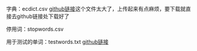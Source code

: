 字典：ecdict.csv  [github链接](https://github.com/skywind3000/ECDICT)这个文件太大了，上传起来有点麻烦，要下载就直接去github链接处下载好了

停用词：stopwords.csv 

用于测试的单词：testwords.txt [github链接](https://github.com/dwyl/english-words)
